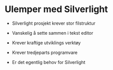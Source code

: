 # Ulemper med Silverlight #

* Silverlight prosjekt krever stor filstruktur
* Vanskelig å sette sammen i tekst editor
* Krever kraftige utviklings verktøy

* Krever tredjeparts programvare
* Er det egentlig behov for Silverlight
